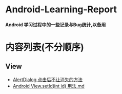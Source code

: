 # Android-Learning-Report

#### Android 学习过程中的一些记录与Bug统计,以备用 ####

# 内容列表(不分顺序)

## View
- [AlertDialog 点击后不让消失的方法](https://github.com/didikee/Android-Learning-Report/blob/master/View/AlertDialog%20%E7%82%B9%E5%87%BB%E5%90%8E%E4%B8%8D%E8%AE%A9%E6%B6%88%E5%A4%B1%E7%9A%84%E6%96%B9%E6%B3%95.md)
- [Android View.setId(int id) 用法.md](https://github.com/didikee/Android-Learning-Report/blob/master/View/Android%20View.setId(int%20id)%20%E7%94%A8%E6%B3%95.md)

